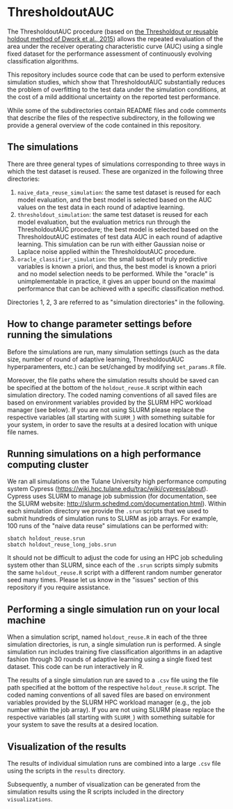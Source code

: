 # ThresholdoutAUC

The ThresholdoutAUC procedure (based on [the Thresholdout or reusable holdout method of Dwork et al., 2015](https://arxiv.org/abs/1506.02629)) allows the repeated evaluation of the area under the receiver operating characteristic curve (AUC) using a single fixed dataset for the performance assessment of continuously evolving classification algorithms.

This repository includes source code that can be used to perform extensive simulation studies, which show that ThresholdoutAUC substantially reduces the problem of overfitting to the test data under the simulation conditions, at the cost of a mild additional uncertainty on the reported test performance.

While some of the subdirectories contain README files and code comments that describe the files of the respective subdirectory, in the following we provide a general overview of the code contained in this repository.

## The simulations

There are three general types of simulations corresponding to three ways in which the test dataset is reused. These are organized in the following three directories:

1. `naive_data_reuse_simulation`: the same test dataset is reused for each model evaluation, and the best model is selected based on the AUC values on the test data in each round of adaptive learning.
2. `thresholdout_simulation`: the same test dataset is reused for each model evaluation, but the evaluation metrics run through the ThresholdoutAUC procedure; the best model is selected based on the ThresholdoutAUC estimates of test data AUC in each round of adaptive learning. This simulation can be run with either Gaussian noise or Laplace noise applied within the ThresholdoutAUC procedure.
3. `oracle_classifier_simulation`: the small subset of truly predictive variables is known a priori, and thus, the best model is known a priori and no model selection needs to be performed. While the "oracle" is unimplementable in practice, it gives an upper bound on the maximal performance that can be achieved with a specific classification method.

Directories 1, 2, 3 are referred to as "simulation directories" in the following.

## How to change parameter settings before running the simulations

Before the simulations are run, many simulation settings (such as the data size, number of round of adaptive learning, ThresholdoutAUC hyperparamenters, etc.) can be set/changed by modifying `set_params.R` file.

Moreover, the file paths where the simulation results should be saved can be specified at the bottom of the `holdout_reuse.R` script within each simulation directory.
The coded naming conventions of all saved files are based on environment variables provided by the SLURM HPC workload manager (see below). If you are not using SLURM please replace the respective variables (all starting with `SLURM_`) with something suitable for your system, in order to save the results at a desired location with unique file names.

## Running simulations on a high performance computing cluster

We ran all simulations on the Tulane University high performance computing system Cypress (https://wiki.hpc.tulane.edu/trac/wiki/cypress/about).
Cypress uses SLURM to manage job submission (for documentation, see the SLURM website: http://slurm.schedmd.com/documentation.html).
Within each simulation directory we provide the `.srun` scripts that we used to submit hundreds of simulation runs to SLURM as job arrays.
For example, 100 runs of the "naive data reuse" simulations can be performed with:

```
sbatch holdout_reuse.srun
sbatch holdout_reuse_long_jobs.srun
```

It should not be difficult to adjust the code for using an HPC job scheduling system other than SLURM, since each of the `.srun` scripts simply submits the same `holdout_reuse.R` script with a different random number generator seed many times.
Please let us know in the "issues" section of this repository if you require assistance.

## Performing a single simulation run on your local machine

When a simulation script, named `holdout_reuse.R` in each of the three simulation directories, is run, a single simulation run is performed.
A single simulation run includes training five classification algorithms in an adaptive fashion through 30 rounds of adaptive learning using a single fixed test dataset.
This code can be run interactively in R.

The results of a single simulation run are saved to a `.csv` file using the file path specified at the bottom of the respective `holdout_reuse.R` script.
The coded naming conventions of all saved files are based on environment variables provided by the SLURM HPC workload manager (e.g., the job number within the job array). If you are not using SLURM please replace the respective variables (all starting with `SLURM_`) with something suitable for your system to save the results at a desired location.

## Visualization of the results

The results of individual simulation runs are combined into a large `.csv` file using the scripts in the `results` directory.

Subsequently, a number of visualization can be generated from the simulation results using the R scripts included in the directory `visualizations`.
